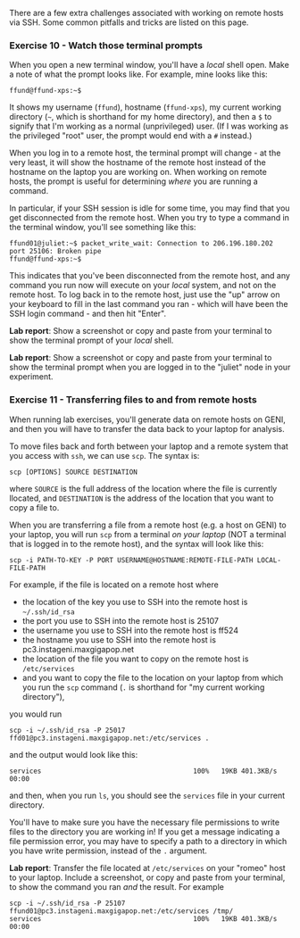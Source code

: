 

There are a few extra challenges associated with working on remote hosts via SSH. Some common pitfalls and tricks are listed on this page.


### Exercise 10 - Watch those terminal prompts

When you open a new terminal window, you'll have a _local_ shell open. Make a note of what the prompt looks like. For example, mine looks like this:

```
ffund@ffund-xps:~$
```

It shows my username (`ffund`), hostname (`ffund-xps`), my current
working directory (`~`, which is shorthand for my home directory), and then a `$` to signify that I'm working as a
normal (unprivileged) user. (If I was working as the privileged "root" user,
the prompt would end with a `#` instead.)

When you log in to a remote host, the terminal prompt will change - at the very least, it will show the hostname of the remote host instead of the hostname on the laptop you are working on. When working on remote hosts,
the prompt is useful for determining *where* you are running a command.

In particular, if your SSH session is idle for some time, you may find that you get disconnected from the remote host. When you try to type a command in the terminal window, you'll see something like this:

```
ffund01@juliet:~$ packet_write_wait: Connection to 206.196.180.202 port 25106: Broken pipe
ffund@ffund-xps:~$ 
```

This indicates that you've been disconnected from the remote host, and any command you run now will execute on your _local_ system, and not on the remote host. To log back in to the remote host, just use the "up" arrow on your keyboard to fill in the last command you ran - which will have been the SSH login command - and then hit "Enter".

**Lab report**: Show a screenshot or copy and paste from your terminal to show the terminal prompt of your _local_ shell.

**Lab report**: Show a screenshot or copy and paste from your terminal to show the terminal prompt when you are logged in to the "juliet" node in your experiment.

### Exercise 11 - Transferring files to and from remote hosts

When running lab exercises, you'll generate data on remote hosts on GENI, and then you will have to transfer the data back to your laptop for analysis.

To move files back and forth between your laptop and a remote system that you access with `ssh`, we can use `scp`. The syntax is:

```
scp [OPTIONS] SOURCE DESTINATION
```

where `SOURCE` is the full address of the location where the file is currently llocated, and `DESTINATION` is the address of the location that you want to copy a file to.

When you are transferring a file from a remote host (e.g. a host on GENI) to your laptop, you will run `scp` from a terminal *on your laptop* (NOT a terminal that is logged in to the remote host), and the syntax will look like this:

```
scp -i PATH-TO-KEY -P PORT USERNAME@HOSTNAME:REMOTE-FILE-PATH LOCAL-FILE-PATH
```

For example, if the file is located on a remote host where

* the location of the key you use to SSH into the remote host is `~/.ssh/id_rsa`
* the port you use to SSH into the remote host is  25107
* the username you use to SSH into the remote host is ff524
* the hostname you use to SSH into the remote host is pc3.instageni.maxgigapop.net
* the location of the file you want to copy on the remote host is `/etc/services`
* and you want to copy the file to the location on your laptop from which you run the `scp` command (`.` is shorthand for "my current working directory"), 

you would run

```
scp -i ~/.ssh/id_rsa -P 25017 ffd01@pc3.instageni.maxgigapop.net:/etc/services .
```

and the output would look like this:

```
services                                      100%   19KB 401.3KB/s   00:00    
```

and then, when you run `ls`, you should see the `services` file in your current directory. 

You'll have to make sure you have the necessary file permissions to write files to the directory you are working in! If you get a message indicating a file permission error, you may have to specify a path to a directory in which you have write permission, instead of the `.` argument.

**Lab report**: Transfer the file located at `/etc/services` on your "romeo" host to your laptop. Include a screenshot, or copy and paste from your terminal, to show the command you ran *and* the result. For example

```
scp -i ~/.ssh/id_rsa -P 25107 ffund01@pc3.instageni.maxgigapop.net:/etc/services /tmp/
services                                      100%   19KB 401.3KB/s   00:00  
```
